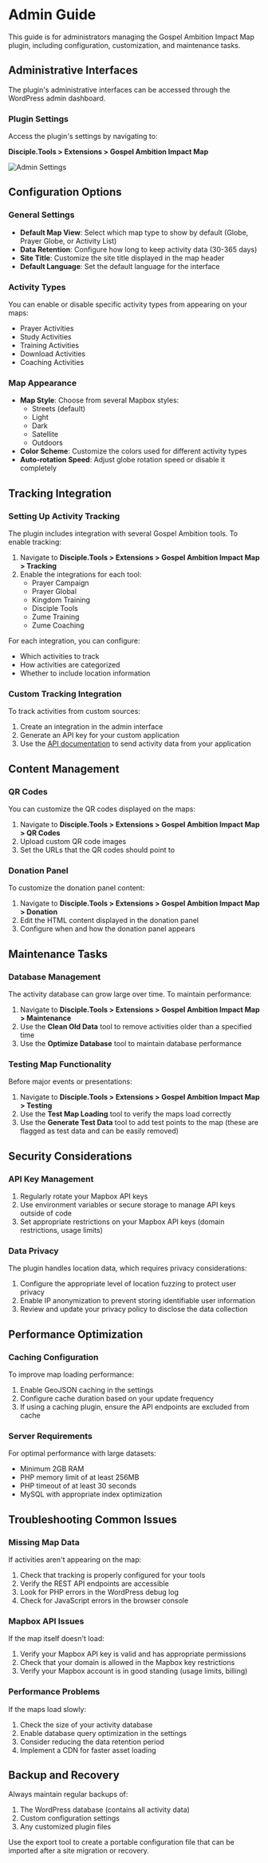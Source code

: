 # Admin Guide

This guide is for administrators managing the Gospel Ambition Impact Map plugin, including configuration, customization, and maintenance tasks.

## Administrative Interfaces

The plugin's administrative interfaces can be accessed through the WordPress admin dashboard.

### Plugin Settings

Access the plugin's settings by navigating to:

**Disciple.Tools > Extensions > Gospel Ambition Impact Map**

![Admin Settings](images/admin-settings.jpg)

## Configuration Options

### General Settings

- **Default Map View**: Select which map type to show by default (Globe, Prayer Globe, or Activity List)
- **Data Retention**: Configure how long to keep activity data (30-365 days)
- **Site Title**: Customize the site title displayed in the map header
- **Default Language**: Set the default language for the interface

### Activity Types

You can enable or disable specific activity types from appearing on your maps:

- Prayer Activities
- Study Activities
- Training Activities
- Download Activities
- Coaching Activities

### Map Appearance

- **Map Style**: Choose from several Mapbox styles:
  - Streets (default)
  - Light
  - Dark
  - Satellite
  - Outdoors
- **Color Scheme**: Customize the colors used for different activity types
- **Auto-rotation Speed**: Adjust globe rotation speed or disable it completely

## Tracking Integration

### Setting Up Activity Tracking

The plugin includes integration with several Gospel Ambition tools. To enable tracking:

1. Navigate to **Disciple.Tools > Extensions > Gospel Ambition Impact Map > Tracking**
2. Enable the integrations for each tool:
   - Prayer Campaign
   - Prayer Global
   - Kingdom Training
   - Disciple Tools
   - Zume Training
   - Zume Coaching

For each integration, you can configure:
- Which activities to track
- How activities are categorized
- Whether to include location information

### Custom Tracking Integration

To track activities from custom sources:

1. Create an integration in the admin interface
2. Generate an API key for your custom application
3. Use the [API documentation](api.md) to send activity data from your application

## Content Management

### QR Codes

You can customize the QR codes displayed on the maps:

1. Navigate to **Disciple.Tools > Extensions > Gospel Ambition Impact Map > QR Codes**
2. Upload custom QR code images
3. Set the URLs that the QR codes should point to

### Donation Panel

To customize the donation panel content:

1. Navigate to **Disciple.Tools > Extensions > Gospel Ambition Impact Map > Donation**
2. Edit the HTML content displayed in the donation panel
3. Configure when and how the donation panel appears

## Maintenance Tasks

### Database Management

The activity database can grow large over time. To maintain performance:

1. Navigate to **Disciple.Tools > Extensions > Gospel Ambition Impact Map > Maintenance**
2. Use the **Clean Old Data** tool to remove activities older than a specified time
3. Use the **Optimize Database** tool to maintain database performance

### Testing Map Functionality

Before major events or presentations:

1. Navigate to **Disciple.Tools > Extensions > Gospel Ambition Impact Map > Testing**
2. Use the **Test Map Loading** tool to verify the maps load correctly
3. Use the **Generate Test Data** tool to add test points to the map (these are flagged as test data and can be easily removed)

## Security Considerations

### API Key Management

1. Regularly rotate your Mapbox API keys
2. Use environment variables or secure storage to manage API keys outside of code
3. Set appropriate restrictions on your Mapbox API keys (domain restrictions, usage limits)

### Data Privacy

The plugin handles location data, which requires privacy considerations:

1. Configure the appropriate level of location fuzzing to protect user privacy
2. Enable IP anonymization to prevent storing identifiable user information
3. Review and update your privacy policy to disclose the data collection

## Performance Optimization

### Caching Configuration

To improve map loading performance:

1. Enable GeoJSON caching in the settings
2. Configure cache duration based on your update frequency
3. If using a caching plugin, ensure the API endpoints are excluded from cache

### Server Requirements

For optimal performance with large datasets:

- Minimum 2GB RAM
- PHP memory limit of at least 256MB
- PHP timeout of at least 30 seconds
- MySQL with appropriate index optimization

## Troubleshooting Common Issues

### Missing Map Data

If activities aren't appearing on the map:

1. Check that tracking is properly configured for your tools
2. Verify the REST API endpoints are accessible
3. Look for PHP errors in the WordPress debug log
4. Check for JavaScript errors in the browser console

### Mapbox API Issues

If the map itself doesn't load:

1. Verify your Mapbox API key is valid and has appropriate permissions
2. Check that your domain is allowed in the Mapbox key restrictions
3. Verify your Mapbox account is in good standing (usage limits, billing)

### Performance Problems

If the maps load slowly:

1. Check the size of your activity database
2. Enable database query optimization in the settings
3. Consider reducing the data retention period
4. Implement a CDN for faster asset loading

## Backup and Recovery

Always maintain regular backups of:

1. The WordPress database (contains all activity data)
2. Custom configuration settings
3. Any customized plugin files

Use the export tool to create a portable configuration file that can be imported after a site migration or recovery. 